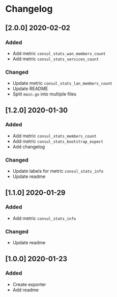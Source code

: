 # Changelog

## [2.0.0] 2020-02-02
### Added
- Add metric `consul_stats_wan_members_count`
- Add metric `consul_stats_services_count`

### Changed
- Update metric `consul_stats_lan_members_count`
- Update README
- Split `main.go` into multiple files

## [1.2.0] 2020-01-30
### Added
- Add metric `consul_stats_members_count`
- Add metric `consul_stats_bootstrap_expect`
- Add changelog

### Changed
- Update labels for metric `consul_stats_info`
- Update readme

## [1.1.0] 2020-01-29
### Added 
- Add metric `consul_stats_info`

### Changed
- Update readme

## [1.0.0] 2020-01-23
### Added
- Create exporter
- Add readme
